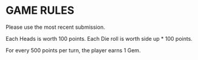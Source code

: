 # GAME RULES 

Please use the most recent submission.

Each Heads is worth 100 points. Each Die roll is worth  side up * 100 points. 

For every 500 points per turn, the player earns 1 Gem.